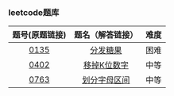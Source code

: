 ### leetcode题库

题号(原题链接) | 题名（解答链接） | 难度
:-: | :-: | :-:
[0135](https://leetcode-cn.com/problems/candy/) | [分发糖果](https://github.com/cocowh/algorithm/blob/master/hard/135.分发糖果.go) | 困难
[0402](https://leetcode-cn.com/problems/remove-k-digits/) | [移掉K位数字](https://github.com/cocowh/algorithm/blob/master/medium/402.移掉-k-位数字.go) | 中等
[0763](https://leetcode-cn.com/problems/partition-labels/) | [划分字母区间](https://github.com/cocowh/algorithm/blob/master/medium/763.划分字母区间.go) | 中等